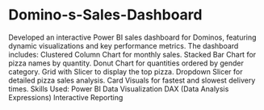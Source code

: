 # Domino-s-Sales-Dashboard
Developed an interactive Power BI sales dashboard for Dominos, featuring dynamic visualizations and key performance metrics. The dashboard includes:
Clustered Column Chart for monthly sales.
Stacked Bar Chart for pizza names by quantity.
Donut Chart for quantities ordered by gender category.
Grid with Slicer to display the top pizza.
Dropdown Slicer for detailed pizza sales analysis.
Card Visuals for fastest and slowest delivery times.
Skills Used:
Power BI
Data Visualization
DAX (Data Analysis Expressions)
Interactive Reporting
